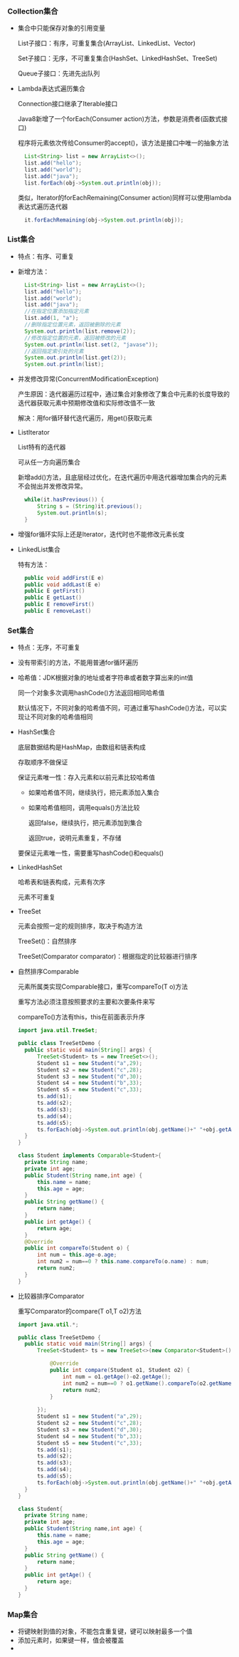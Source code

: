 ### Collection集合

- 集合中只能保存对象的引用变量

  List子接口：有序，可重复集合(ArrayList、LinkedList、Vector)

  Set子接口：无序，不可重复集合(HashSet、LinkedHashSet、TreeSet)

  Queue子接口：先进先出队列

- Lambda表达式遍历集合

  Connection接口继承了Iterable接口

  Java8新增了一个forEach(Consumer action)方法，参数是消费者(函数式接口)

  程序将元素依次传给Consumer的accept()，该方法是接口中唯一的抽象方法

  ```java
  	List<String> list = new ArrayList<>();
  	list.add("hello");
  	list.add("world");
  	list.add("java");
  	list.forEach(obj->System.out.println(obj));
  ```

  类似，Iterator的forEachRemaining(Consumer action)同样可以使用lambda表达式遍历迭代器

  ```java
  	it.forEachRemaining(obj->System.out.println(obj));
  ```

### List集合

- 特点：有序、可重复

- 新增方法：

  ```java
  	List<String> list = new ArrayList<>();
  	list.add("hello");
  	list.add("world");
  	list.add("java");
  	//在指定位置添加指定元素
  	list.add(1, "a");
  	//删除指定位置元素，返回被删除的元素
  	System.out.println(list.remove(2));
  	//修改指定位置的元素，返回被修改的元素
  	System.out.println(list.set(2, "javase"));
  	//返回指定索引处的元素
  	System.out.println(list.get(2));
  	System.out.println(list);
  ```

- 并发修改异常(ConcurrentModificationException)

  产生原因：迭代器遍历过程中，通过集合对象修改了集合中元素的长度导致的迭代器获取元素中预期修改值和实际修改值不一致

  解决：用for循环替代迭代遍历，用get()获取元素

- ListIterator

  List特有的迭代器

  可从任一方向遍历集合

  新增add()方法，且底层经过优化，在迭代遍历中用迭代器增加集合内的元素不会抛出并发修改异常。

  ```java
  	while(it.hasPrevious()) {
  		String s = (String)it.previous();
  		System.out.println(s);
  	}
  ```

- 增强for循环实际上还是Iterator，迭代时也不能修改元素长度

- LinkedList集合

  特有方法：

  ```java
  	public void addFirst(E e)
  	public void addLast(E e)
  	public E getFirst()
  	public E getLast()
  	public E removeFirst()
  	public E removeLast()
  ```

### Set集合

- 特点：无序，不可重复

- 没有带索引的方法，不能用普通for循环遍历

- 哈希值：JDK根据对象的地址或者字符串或者数字算出来的int值

  同一个对象多次调用hashCode()方法返回相同哈希值

  默认情况下，不同对象的哈希值不同，可通过重写hashCode()方法，可以实现让不同对象的哈希值相同

- HashSet集合

  底层数据结构是HashMap，由数组和链表构成

  存取顺序不做保证

  保证元素唯一性：存入元素和以前元素比较哈希值

  - 如果哈希值不同，继续执行，把元素添加入集合

  - 如果哈希值相同，调用equals()方法比较

    返回false，继续执行，把元素添加到集合

    返回true，说明元素重复，不存储

  要保证元素唯一性，需要重写hashCode()和equals()

- LinkedHashSet

  哈希表和链表构成，元素有次序

  元素不可重复

- TreeSet

  元素会按照一定的规则排序，取决于构造方法

  TreeSet()：自然排序

  TreeSet(Comparator comparator)：根据指定的比较器进行排序


- 自然排序Comparable

  元素所属类实现Comparable接口，重写compareTo(T o)方法

  重写方法必须注意按照要求的主要和次要条件来写

  compareTo()方法有this，this在前面表示升序

  ```java
  import java.util.TreeSet;
  
  public class TreeSetDemo {
  	public static void main(String[] args) {
  		TreeSet<Student> ts = new TreeSet<>();
  		Student s1 = new Student("a",29);
  		Student s2 = new Student("c",28);
  		Student s3 = new Student("d",30);
  		Student s4 = new Student("b",33);
  		Student s5 = new Student("c",33);
  		ts.add(s1);
  		ts.add(s2);
  		ts.add(s3);
  		ts.add(s4);
  		ts.add(s5);
  		ts.forEach(obj->System.out.println(obj.getName()+" "+obj.getAge()));
  	}
  }
  
  class Student implements Comparable<Student>{
  	private String name;
  	private int age;
  	public Student(String name,int age) {
  		this.name = name;
  		this.age = age;
  	}
  	public String getName() {
  		return name;
  	}
  	public int getAge() {
  		return age;
  	}
  	@Override
  	public int compareTo(Student o) {
  		int num = this.age-o.age;
  		int num2 = num==0 ? this.name.compareTo(o.name) : num;
  		return num2;
  	}
  }
  ```

- 比较器排序Comparator

  重写Comparator的compare(T o1,T o2)方法

  ```java
  import java.util.*;
  
  public class TreeSetDemo {
  	public static void main(String[] args) {
  		TreeSet<Student> ts = new TreeSet<>(new Comparator<Student>() {
  
  			@Override
  			public int compare(Student o1, Student o2) {
  				int num = o1.getAge()-o2.getAge();
  				int num2 = num==0 ? o1.getName().compareTo(o2.getName()) : num;
  				return num2;
  			}
  			
  		});
  		Student s1 = new Student("a",29);
  		Student s2 = new Student("c",28);
  		Student s3 = new Student("d",30);
  		Student s4 = new Student("b",33);
  		Student s5 = new Student("c",33);
  		ts.add(s1);
  		ts.add(s2);
  		ts.add(s3);
  		ts.add(s4);
  		ts.add(s5);
  		ts.forEach(obj->System.out.println(obj.getName()+" "+obj.getAge()));
  	}
  }
  
  class Student{
  	private String name;
  	private int age;
  	public Student(String name,int age) {
  		this.name = name;
  		this.age = age;
  	}
  	public String getName() {
  		return name;
  	}
  	public int getAge() {
  		return age;
  	}
  }
  ```


### Map集合

- 将键映射到值的对象，不能包含重复键，键可以映射最多一个值
- 添加元素时，如果键一样，值会被覆盖
- 
